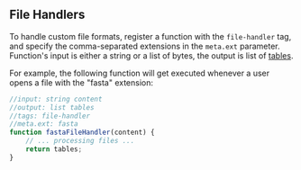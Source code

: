 <!-- TITLE: Develop Custom File Handlers -->

## File Handlers

To handle custom file formats, register a function with
the `file-handler` tag, and specify the comma-separated extensions in the `meta.ext` parameter.
Function's input is either a string or a list of bytes, the output is list of
[tables](../overview/table.md).

For example, the following function will get executed whenever a user
opens a file with the "fasta" extension:

```js
//input: string content
//output: list tables
//tags: file-handler
//meta.ext: fasta
function fastaFileHandler(content) {
    // ... processing files ...
    return tables;
}
```